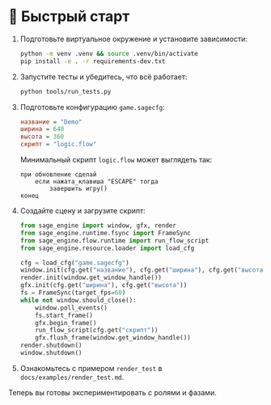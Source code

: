 # 📘 Быстрый старт

1. Подготовьте виртуальное окружение и установите зависимости:
   ```bash
   python -m venv .venv && source .venv/bin/activate
   pip install -e . -r requirements-dev.txt
   ```
2. Запустите тесты и убедитесь, что всё работает:
   ```bash
   python tools/run_tests.py
   ```
3. Подготовьте конфигурацию `game.sagecfg`:
   ```cfg
   название = "Demo"
   ширина = 640
   высота = 360
   скрипт = "logic.flow"
   ```

   Минимальный скрипт `logic.flow` может выглядеть так:

   ```flow
   при обновление сделай
       если нажата_клавиша "ESCAPE" тогда
           завершить игру()
   конец
   ```

4. Создайте сцену и загрузите скрипт:
   ```python
   from sage_engine import window, gfx, render
   from sage_engine.runtime.fsync import FrameSync
   from sage_engine.flow.runtime import run_flow_script
   from sage_engine.resource.loader import load_cfg

   cfg = load_cfg("game.sagecfg")
   window.init(cfg.get("название"), cfg.get("ширина"), cfg.get("высота"))
   render.init(window.get_window_handle())
   gfx.init(cfg.get("ширина"), cfg.get("высота"))
   fs = FrameSync(target_fps=60)
   while not window.should_close():
       window.poll_events()
       fs.start_frame()
       gfx.begin_frame()
       run_flow_script(cfg.get("скрипт"))
       gfx.flush_frame(window.get_window_handle())
   render.shutdown()
   window.shutdown()
   ```

5. Ознакомьтесь с примером `render_test` в `docs/examples/render_test.md`.

Теперь вы готовы экспериментировать с ролями и фазами.
